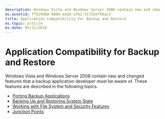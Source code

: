 ```yaml
---
description: Windows Vista and Windows Server 2008 contain new and changed features that a backup application developer must be aware of.
ms.assetid: f7529db0-8804-4a5d-a7b1-51725ef99ac3
title: Application Compatibility for Backup and Restore
ms.topic: article
ms.date: 05/31/2018
---
```


# Application Compatibility for Backup and Restore

Windows Vista and Windows Server 2008 contain new and changed features that a backup application developer must be aware of. These features are described in the following topics.

-   [Porting Backup Applications](porting-backup-applications.md)
-   [Backing Up and Restoring System State](locating-additional-system-files.md)
-   [Working with File System and Security Features](working-with-file-system-and-security-features.md)
-   [Junction Points](junction-points.md)

 

 



